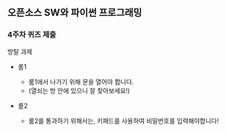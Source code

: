 ## 오픈소스 SW와 파이썬 프로그래밍

### 4주차 퀴즈 제출 

방탈 과제

* 룸1
  * 룸1에서 나가기 위해 문을 열어야 합니다. 
  * (열쇠는 방 안에 있으니 잘 찾아보세요!)

* 룸2
  * 룸2를 통과하기 위해서는, 키패드를 사용하여 비밀번호를 입력해야합니다!
